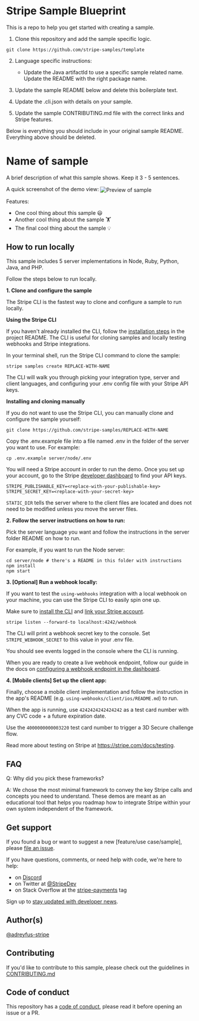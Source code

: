 # Stripe Sample Blueprint

This is a repo to help you get started with creating a sample.

1. Clone this repository and add the sample specific logic.

```
git clone https://github.com/stripe-samples/template
```

2. Language specific instructions:

   - Update the Java artifactId to use a specific sample related name. Update the README with the right package name.

3. Update the sample README below and delete this boilerplate text.

4. Update the .cli.json with details on your sample.

5. Update the sample CONTRIBUTING.md file with the correct links and Stripe features.

Below is everything you should include in your original sample README. Everything above should be deleted.

# Name of sample

A brief description of what this sample shows. Keep it 3 - 5 sentences.

A quick screenshot of the demo view:
<img src="https://cf.ltkcdn.net/dogs/images/std/236742-699x450-cutest-puppy-videos.jpg" alt="Preview of sample" align="center">

Features:

- One cool thing about this sample 😃
- Another cool thing about the sample 🏋️
- The final cool thing about the sample 💡

## How to run locally

This sample includes 5 server implementations in Node, Ruby, Python, Java, and PHP.

Follow the steps below to run locally.

**1. Clone and configure the sample**

The Stripe CLI is the fastest way to clone and configure a sample to run locally.

**Using the Stripe CLI**

If you haven't already installed the CLI, follow the [installation steps](https://github.com/stripe/stripe-cli#installation) in the project README. The CLI is useful for cloning samples and locally testing webhooks and Stripe integrations.

In your terminal shell, run the Stripe CLI command to clone the sample:

```
stripe samples create REPLACE-WITH-NAME
```

The CLI will walk you through picking your integration type, server and client languages, and configuring your .env config file with your Stripe API keys.

**Installing and cloning manually**

If you do not want to use the Stripe CLI, you can manually clone and configure the sample yourself:

```
git clone https://github.com/stripe-samples/REPLACE-WITH-NAME
```

Copy the .env.example file into a file named .env in the folder of the server you want to use. For example:

```
cp .env.example server/node/.env
```

You will need a Stripe account in order to run the demo. Once you set up your account, go to the Stripe [developer dashboard](https://stripe.com/docs/development#api-keys) to find your API keys.

```
STRIPE_PUBLISHABLE_KEY=<replace-with-your-publishable-key>
STRIPE_SECRET_KEY=<replace-with-your-secret-key>
```

`STATIC_DIR` tells the server where to the client files are located and does not need to be modified unless you move the server files.

**2. Follow the server instructions on how to run:**

Pick the server language you want and follow the instructions in the server folder README on how to run.

For example, if you want to run the Node server:

```
cd server/node # there's a README in this folder with instructions
npm install
npm start
```

**3. [Optional] Run a webhook locally:**

If you want to test the `using-webhooks` integration with a local webhook on your machine, you can use the Stripe CLI to easily spin one up.

Make sure to [install the CLI](https://stripe.com/docs/stripe-cli) and [link your Stripe account](https://stripe.com/docs/stripe-cli#link-account).

```
stripe listen --forward-to localhost:4242/webhook
```

The CLI will print a webhook secret key to the console. Set `STRIPE_WEBHOOK_SECRET` to this value in your .env file.

You should see events logged in the console where the CLI is running.

When you are ready to create a live webhook endpoint, follow our guide in the docs on [configuring a webhook endpoint in the dashboard](https://stripe.com/docs/webhooks/setup#configure-webhook-settings).

**4. [Mobile clients] Set up the client app:**

Finally, choose a mobile client implementation and follow the instruction in the app's README (e.g. `using-webhooks/client/ios/README.md`) to run.

When the app is running, use `4242424242424242` as a test card number with any CVC code + a future expiration date.

Use the `4000000000003220` test card number to trigger a 3D Secure challenge flow.

Read more about testing on Stripe at https://stripe.com/docs/testing.

## FAQ

Q: Why did you pick these frameworks?

A: We chose the most minimal framework to convey the key Stripe calls and concepts you need to understand. These demos are meant as an educational tool that helps you roadmap how to integrate Stripe within your own system independent of the framework.

## Get support

If you found a bug or want to suggest a new [feature/use case/sample], please [file an issue](../../issues).

If you have questions, comments, or need help with code, we're here to help:

- on [Discord](https://stripe.com/go/developer-chat)
- on Twitter at [@StripeDev](https://twitter.com/StripeDev)
- on Stack Overflow at the [stripe-payments](https://stackoverflow.com/tags/stripe-payments/info) tag

Sign up to [stay updated with developer news](https://go.stripe.global/dev-digest).

## Author(s)

[@adreyfus-stripe](https://twitter.com/adrind)

## Contributing

If you'd like to contribute to this sample, please check out the guidelines in [CONTRIBUTING.md](CONTRIBUTING.md)

## Code of conduct

This repository has a [code of conduct](CODE_OF_CONDUCT.md), please read it before opening an issue or a PR.
